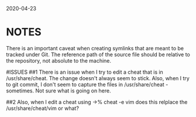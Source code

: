 2020-04-23 

# NOTES
 There is an important caveat when creating symlinks that are meant to be tracked under Git. The reference path of the source file should be relative to the repository, not absolute to the machine.


#ISSUES
##1
There is an issue when I try to edit a cheat that is in /usr/share/cheat.
The change doesn't always seem to stick.
Also, when I try to git commit, I don't seem to capture the files in /usr/share/cheat - sometimes. Not sure what is going on here.

##2
Also, when I edit a cheat using ->% cheat -e vim does this relplace the /usr/share/cheat/vim or what?
